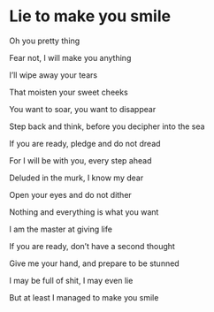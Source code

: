 # Lie to make you smile

Oh you pretty thing

Fear not, I will make you anything

I’ll wipe away your tears

That moisten your sweet cheeks

You want to soar, you want to disappear

Step back and think, before you decipher into the sea

If you are ready, pledge and do not dread

For I will be with you, every step ahead

Deluded in the murk, I know my dear

Open your eyes and do not dither


Nothing and everything is what you want

I am the master at giving life

If you are ready, don’t have a second thought

Give me your hand, and prepare to be stunned


I may be full of shit, I may even lie

But at least I managed to make you smile
